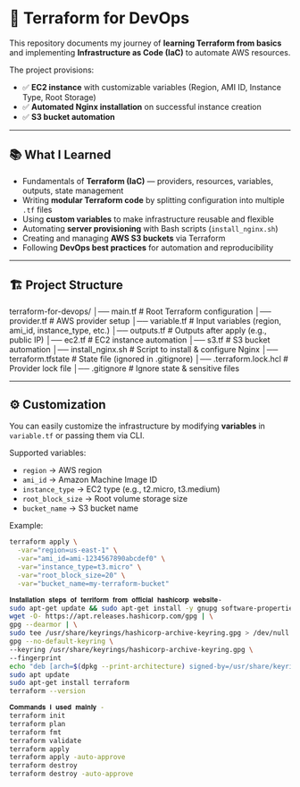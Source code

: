 # 🚀 Terraform for DevOps

This repository documents my journey of **learning Terraform from basics** and implementing **Infrastructure as Code (IaC)** to automate AWS resources.  

The project provisions:
- ✅ **EC2 instance** with customizable variables (Region, AMI ID, Instance Type, Root Storage)
- ✅ **Automated Nginx installation** on successful instance creation
- ✅ **S3 bucket automation**

---

## 📚 What I Learned

- Fundamentals of **Terraform (IaC)** — providers, resources, variables, outputs, state management
- Writing **modular Terraform code** by splitting configuration into multiple `.tf` files
- Using **custom variables** to make infrastructure reusable and flexible
- Automating **server provisioning** with Bash scripts (`install_nginx.sh`)
- Creating and managing **AWS S3 buckets** via Terraform
- Following **DevOps best practices** for automation and reproducibility

---

## 🏗️ Project Structure
terraform-for-devops/
│── main.tf # Root Terraform configuration
│── provider.tf # AWS provider setup
│── variable.tf # Input variables (region, ami_id, instance_type, etc.)
│── outputs.tf # Outputs after apply (e.g., public IP)
│── ec2.tf # EC2 instance automation
│── s3.tf # S3 bucket automation
│── install_nginx.sh # Script to install & configure Nginx
│── terraform.tfstate # State file (ignored in .gitignore)
│── .terraform.lock.hcl # Provider lock file
│── .gitignore # Ignore state & sensitive files



---

## ⚙️ Customization

You can easily customize the infrastructure by modifying **variables** in `variable.tf` or passing them via CLI.

Supported variables:
- `region` → AWS region  
- `ami_id` → Amazon Machine Image ID  
- `instance_type` → EC2 type (e.g., t2.micro, t3.medium)  
- `root_block_size` → Root volume storage size  
- `bucket_name` → S3 bucket name  

Example:

```bash
terraform apply \
  -var="region=us-east-1" \
  -var="ami_id=ami-1234567890abcdef0" \
  -var="instance_type=t3.micro" \
  -var="root_block_size=20" \
  -var="bucket_name=my-terraform-bucket"

𝐈𝐧𝐬𝐭𝐚𝐥𝐥𝐚𝐭𝐢𝐨𝐧 𝐬𝐭𝐞𝐩𝐬 𝐨𝐟 𝐭𝐞𝐫𝐫𝐢𝐟𝐨𝐫𝐦 𝐟𝐫𝐨𝐦 𝐨𝐟𝐟𝐢𝐜𝐢𝐚𝐥 𝐡𝐚𝐬𝐡𝐢𝐜𝐨𝐫𝐩 𝐰𝐞𝐛𝐬𝐢𝐭𝐞-
sudo apt-get update && sudo apt-get install -y gnupg software-properties-common
wget -O- https://apt.releases.hashicorp.com/gpg | \
gpg --dearmor | \
sudo tee /usr/share/keyrings/hashicorp-archive-keyring.gpg > /dev/null
gpg --no-default-keyring \
--keyring /usr/share/keyrings/hashicorp-archive-keyring.gpg \
--fingerprint
echo "deb [arch=$(dpkg --print-architecture) signed-by=/usr/share/keyrings/hashicorp-archive-keyring.gpg] https://apt.releases.hashicorp.com $(grep -oP '(?<=UBUNTU_CODENAME=).*' /etc/os-release || lsb_release -cs) main" | sudo tee /etc/apt/sources.list.d/hashicorp.list
sudo apt update
sudo apt-get install terraform
terraform --version

𝐂𝐨𝐦𝐦𝐚𝐧𝐝𝐬 𝐢 𝐮𝐬𝐞𝐝 𝐦𝐚𝐢𝐧𝐥𝐲 -
terraform init
terraform plan
terraform fmt
terraform validate
terraform apply
terraform apply -auto-approve
terraform destroy
terraform destroy -auto-approve
